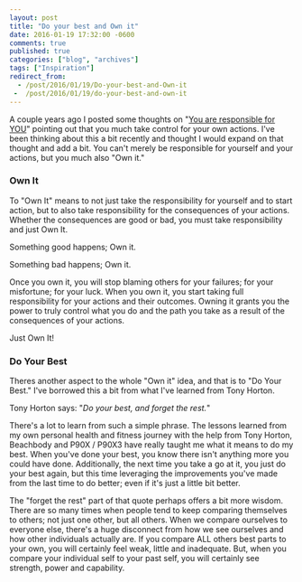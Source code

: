 ```yaml
---
layout: post
title: "Do your best and Own it"
date: 2016-01-19 17:32:00 -0600
comments: true
published: true
categories: ["blog", "archives"]
tags: ["Inspiration"]
redirect_from: 
  - /post/2016/01/19/Do-your-best-and-Own-it
 -  /post/2016/01/19/do-your-best-and-own-it
---
```

<!-- more -->
<p>A couple years ago I posted some thoughts on "<a href="/post/2013/09/08/You-are-responsible-for-YOU">You are responsible for YOU</a>" pointing out that you much take control for your own actions. I've been thinking about this a bit recently and thought I would expand on that thought and add a bit. You can't merely be responsible for yourself and your actions, but you much also "Own it."</p>
<h3>Own It</h3>
<p>To "Own It" means to not just take the responsibility for yourself and to start action, but to also take responsibility for the consequences of your actions. Whether the consequences are good or bad, you must take responsibility and just Own It.</p>
<p>Something good happens; Own it.</p>
<p>Something bad happens; Own it.</p>
<p>Once you own it, you will stop blaming others for your failures; for your misfortune; for your luck. When you own it, you start taking full responsibility for your actions and their outcomes. Owning it grants you the power to truly control what you do and the path you take as a result of the consequences of your actions.</p>
<p>Just Own It!</p>
<h3>Do Your Best</h3>
<p>Theres another aspect to the whole "Own it" idea, and that is to "Do Your Best." I've borrowed this a bit from what I've learned from Tony Horton.</p>
<p>Tony Horton says: "<em>Do your best, and forget the rest.</em>"</p>
<p>There's a lot to learn from such a simple phrase. The lessons learned from my own personal health and fitness journey with the help from Tony Horton, Beachbody and P90X / P90X3 have really taught me what it means to do my best. When you've done your best, you know there isn't anything more you could have done. Additionally, the next time you take a go at it, you just do your best again, but this time leveraging the improvements you've made from the last time to do better; even if it's just a little bit better.</p>
<p>The "forget the rest" part of that quote perhaps offers a bit more wisdom. There are so many times when people tend to keep comparing themselves to others; not just one other, but all others. When we compare ourselves to everyone else, there's a huge disconnect from how we see ourselves and how other individuals actually are. If you compare ALL others best parts to your own, you will certainly feel weak, little and inadequate. But, when you compare your individual self to your past self, you will certainly see strength, power and capability.</p>
